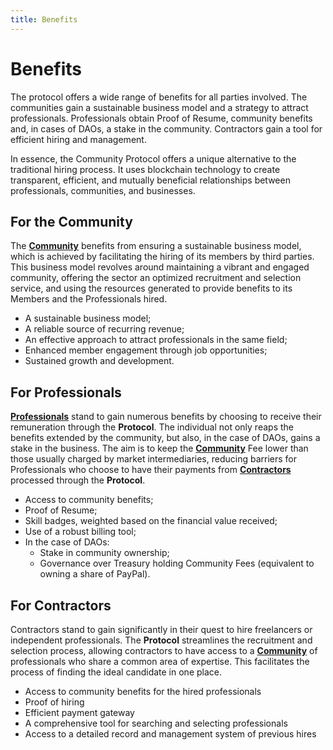 ```yaml
---
title: Benefits
---
```


# Benefits

The protocol offers a wide range of benefits for all parties involved. The communities gain a sustainable business model and a strategy to attract professionals. Professionals obtain Proof of Resume, community benefits and, in cases of DAOs, a stake in the community. Contractors gain a tool for efficient hiring and management.

In essence, the Community Protocol offers a unique alternative to the traditional hiring process. It uses blockchain technology to create transparent, efficient, and mutually beneficial relationships between professionals, communities, and businesses.

## For the Community

The [**Community**](/the-protocol/roles/#community) benefits from ensuring a sustainable business model, which is achieved by facilitating the hiring of its members by third parties. This business model revolves around maintaining a vibrant and engaged community, offering the sector an optimized recruitment and selection service, and using the resources generated to provide benefits to its Members and the Professionals hired.

- A sustainable business model;
- A reliable source of recurring revenue;
- An effective approach to attract professionals in the same field;
- Enhanced member engagement through job opportunities;
- Sustained growth and development.

## For Professionals

[**Professionals**](/the-protocol/roles/#professional) stand to gain numerous benefits by choosing to receive their remuneration through the **Protocol**. The individual not only reaps the benefits extended by the community, but also, in the case of DAOs, gains a stake in the business. The aim is to keep the [**Community**](/the-protocol/roles/#community) Fee lower than those usually charged by market intermediaries, reducing barriers for Professionals who choose to have their payments from [**Contractors**](/the-protocol/roles/#contractor) processed through the **Protocol**.

- Access to community benefits;
- Proof of Resume;
- Skill badges, weighted based on the financial value received;
- Use of a robust billing tool;
- In the case of DAOs:
  - Stake in community ownership;
  - Governance over Treasury holding Community Fees (equivalent to owning a share of PayPal).

## For Contractors

Contractors stand to gain significantly in their quest to hire freelancers or independent professionals. The **Protocol** streamlines the recruitment and selection process, allowing contractors to have access to a [**Community**](/the-protocol/roles/#community) of professionals who share a common area of expertise. This facilitates the process of finding the ideal candidate in one place.

- Access to community benefits for the hired professionals
- Proof of hiring
- Efficient payment gateway
- A comprehensive tool for searching and selecting professionals
- Access to a detailed record and management system of previous hires
